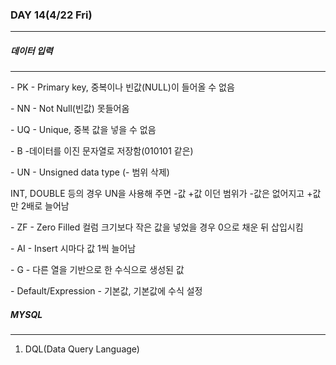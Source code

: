 ### DAY 14(4/22 Fri)

---



##### 데이터 입력

---

\- PK - Primary key, 중복이나 빈값(NULL)이 들어올 수 없음

\- NN - Not Null(빈값) 못들어옴

\- UQ - Unique, 중복 값을 넣을 수 없음

\- B -데이터를 이진 문자열로 저장함(010101 같은)

\- UN - Unsigned data type (- 범위 삭제)

  INT, DOUBLE 등의 경우 UN을 사용해 주면 -값 +값 이던 범위가 -값은 없어지고 +값만 2배로 늘어남

\- ZF - Zero Filled 컬럼 크기보다 작은 값을 넣었을 경우 0으로 채운 뒤 삽입시킴

\- AI - Insert 시마다 값 1씩 늘어남

\- G - 다른 열을 기반으로 한 수식으로 생성된 값

\- Default/Expression - 기본값, 기본값에 수식 설정 



##### MYSQL

---

1. DQL(Data Query Language)

   

